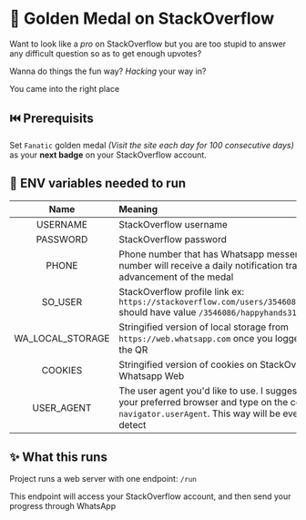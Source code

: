 # 🥇 Golden Medal on StackOverflow

Want to look like a _pro_ on StackOverflow but you are too stupid to answer any difficult question so as to get enough upvotes?

Wanna do things the fun way? _Hacking_ your way in?

You came into the right place

## ⏮️ Prerequisits
Set `Fanatic` golden medal _(Visit the site each day for 100 consecutive days)_ as your **next badge** on your StackOverflow account.

## 💫 ENV variables needed to run
| Name              | Meaning     |
| :------------------:| :-----------|
| USERNAME          | StackOverflow username|
| PASSWORD          | StackOverflow password|
| PHONE             | Phone number that has Whatsapp messenger. This number will receive a daily notification tracking the advancement of the medal|
| SO_USER           | StackOverflow profile link ex: `https://stackoverflow.com/users/3546086/happyhands31` should have value `/3546086/happyhands31` |
| WA_LOCAL_STORAGE  | Stringified version of local storage from `https://web.whatsapp.com` once you logged in through the QR|
| COOKIES           | Stringified version of cookies on StackOverflow and Whatsapp Web |
| USER_AGENT        | The user agent you'd like to use. I suggest you open your preferred browser and type on the console `navigator.userAgent`. This way will be even sneaker to detect|

## ✨ What this runs
Project runs a web server with one endpoint: `/run`

This endpoint will access your StackOverflow account, and then send your progress through WhatsApp
